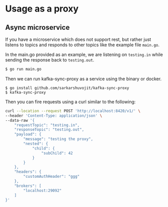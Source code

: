 # Usage as a proxy

## Async microservice

If you have a microservice which does not support rest, but rather just listens to topics and responds to other topics like the example file `main.go`. 


In the main.go provided as an example, we are listening on `testing.in` while sending the response back to `testing.out`.

```bash
$ go run main.go
```

Then we can run kafka-sync-proxy as a service using the binary or docker. 

```
$ go install github.com/sarkarshuvojit/kafka-sync-proxy
$ kafka-sync-proxy
```

Then you can fire requests using a curl similar to the following:

```bash
curl --location --request POST 'http://localhost:8420/v1/' \
--header 'Content-Type: application/json' \
--data-raw '{
    "requestTopic": "testing.in",
    "responseTopic": "testing.out",
    "payload": {
        "message": "testing the proxy",
        "nested": {
            "child": {
                "subChild": 42
            }
        }
    },
    "headers": {
        "customAuthHeader": "ggg"
    },
    "brokers": [
        "localhost:29092"
    ]
}'
```


